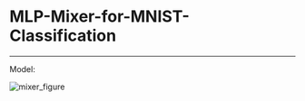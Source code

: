 # MLP-Mixer-for-MNIST-Classification

---

Model: 

![mixer_figure](https://github.com/user-attachments/assets/e6317bd2-7411-45d5-9688-701093894c7f)
